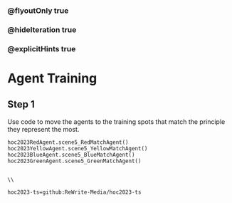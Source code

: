 ### @flyoutOnly true
### @hideIteration true
### @explicitHints true

# Agent Training

## Step 1
Use code to move the agents to the training spots that match the principle they represent the most.

```ghost
hoc2023RedAgent.scene5_RedMatchAgent()
hoc2023YellowAgent.scene5_YellowMatchAgent()
hoc2023BlueAgent.scene5_BlueMatchAgent()
hoc2023GreenAgent.scene5_GreenMatchAgent()
```
```template

\\
```

```package
hoc2023-ts=github:ReWrite-Media/hoc2023-ts
```